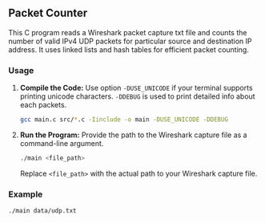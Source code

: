 ## Packet Counter

This C program reads a Wireshark packet capture txt file and counts the number of valid IPv4 UDP packets for particular source and destination IP address. It uses linked lists and hash tables for efficient packet counting.

### Usage

1. **Compile the Code:** Use option `-DUSE_UNICODE` if your terminal supports printing unicode characters. `-DDEBUG` is used to print detailed info about each packets.

   ```bash
   gcc main.c src/*.c -Iinclude -o main -DUSE_UNICODE -DDEBUG
   ```

2. **Run the Program:**
   Provide the path to the Wireshark capture file as a command-line argument.

   ```bash
   ./main <file_path>
   ```

   Replace `<file_path>` with the actual path to your Wireshark capture file.

### Example

```bash
./main data/udp.txt
```
